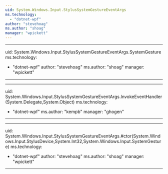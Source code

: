 ```yaml
---
uid: System.Windows.Input.StylusSystemGestureEventArgs
ms.technology: 
  - "dotnet-wpf"
author: "stevehoag"
ms.author: "shoag"
manager: "wpickett"
---
```


---
uid: System.Windows.Input.StylusSystemGestureEventArgs.SystemGesture
ms.technology: 
  - "dotnet-wpf"
author: "stevehoag"
ms.author: "shoag"
manager: "wpickett"
---

---
uid: System.Windows.Input.StylusSystemGestureEventArgs.InvokeEventHandler(System.Delegate,System.Object)
ms.technology: 
  - "dotnet-wpf"
ms.author: "kempb"
manager: "ghogen"
---

---
uid: System.Windows.Input.StylusSystemGestureEventArgs.#ctor(System.Windows.Input.StylusDevice,System.Int32,System.Windows.Input.SystemGesture)
ms.technology: 
  - "dotnet-wpf"
author: "stevehoag"
ms.author: "shoag"
manager: "wpickett"
---
